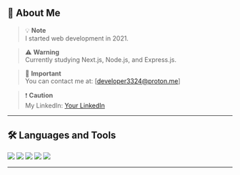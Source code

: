 ## 👋 About Me
> 💡 **Note**  
> I started web development in 2021.

> ⚠️ **Warning**  
> Currently studying Next.js, Node.js, and Express.js.

> 🔷 **Important**  
> You can contact me at: [developer3324@proton.me]

> ❗ **Caution**  
> My LinkedIn: [Your LinkedIn](https://linkedin.com/in/your-linkedin)

---

## 🛠️ Languages and Tools
<p align="left">
  <img src="https://img.shields.io/badge/HTML5-E34F26?style=flat-square&logo=html5&logoColor=white" />
  <img src="https://img.shields.io/badge/CSS3-1572B6?style=flat-square&logo=css3&logoColor=white" />
  <img src="https://img.shields.io/badge/JavaScript-F7DF1E?style=flat-square&logo=javascript&logoColor=black" />
  <img src="https://img.shields.io/badge/Bootstrap-563D7C?style=flat-square&logo=bootstrap&logoColor=white" />
  <img src="https://img.shields.io/badge/React-61DAFB?style=flat-square&logo=react&logoColor=black" />
  <!-- Add other icons as needed -->
</p>

---

